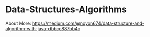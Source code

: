 # Data-Structures-Algorithms

About More: https://medium.com/@noyon674/data-structure-and-algorithm-with-java-dbbcc887bb4c
